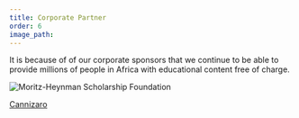 ```yaml
---
title: Corporate Partner
order: 6
image_path:
---
```



It is because of of our corporate sponsors that we continue to be able to provide millions of people in Africa with educational content free of charge.

<div class="img_holder py-4">
		<img src="{{site.baseurl}}/img/partners/cannizaro.png" alt="Moritz-Heynman Scholarship Foundation" class="img-fluid">
		<p>
			<a href="www.cannizaro.ie">Cannizaro</a>
		</p>

</div>